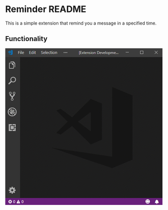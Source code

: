 # Reminder README

This is a simple extension that remind you a message in a specified time.

## Functionality

![Functionality](images/reminder.gif)